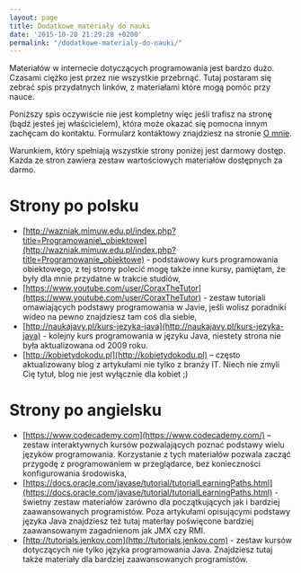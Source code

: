 ```yaml
---
layout: page
title: Dodatkowe materiały do nauki
date: '2015-10-20 21:29:28 +0200'
permalink: "/dodatkowe-materialy-do-nauki/"
---
```

Materiałów w internecie dotyczących programowania jest bardzo dużo. Czasami ciężko jest przez nie wszystkie przebrnąć. Tutaj postaram się zebrać spis przydatnych linków, z materiałami które mogą pomóc przy nauce.

Poniższy spis oczywiście nie jest kompletny więc jeśli trafisz na stronę (bądź jesteś jej właścicielem), która może okazać się pomocna innym zachęcam do kontaktu. Formularz kontaktowy znajdziesz na stronie [O mnie](http://www.samouczekprogramisty.pl/o-mnie/).

Warunkiem, który spełniają wszystkie strony poniżej jest darmowy dostęp. Każda ze stron zawiera zestaw wartościowych materiałów dostępnych za darmo.

# Strony po polsku

- [http://wazniak.mimuw.edu.pl/index.php?title=Programowanie\_obiektowe](http://wazniak.mimuw.edu.pl/index.php?title=Programowanie_obiektowe) - podstawowy kurs programowania obiektowego, z tej strony polecić mogę także inne kursy, pamiętam, że były dla mnie przydatne w trakcie studiów,
- [https://www.youtube.com/user/CoraxTheTutor](https://www.youtube.com/user/CoraxTheTutor) - zestaw tutoriali omawiających podstawy programowania w Javie, jeśli wolisz poradniki wideo na pewno znajdziesz tam coś dla siebie,
- [http://naukajavy.pl/kurs-jezyka-java](http://naukajavy.pl/kurs-jezyka-java) - kolejny kurs programowania w języku Java, niestety strona nie była aktualizowana od 2009 roku.
- [http://kobietydokodu.pl](http://kobietydokodu.pl) – często aktualizowany blog z artykułami nie tylko z branży IT. Niech nie zmyli Cię tytuł, blog nie jest wyłącznie dla kobiet ;)
  

# Strony po angielsku

- [https://www.codecademy.com](https://www.codecademy.com/) – zestaw interaktywnych kursów pozwalających poznać podstawy wielu języków programowania. Korzystanie z tych materiałów pozwala zacząć przygodę z programowaniem w przeglądarce, bez konieczności konfigurowania środowiska,
- [https://docs.oracle.com/javase/tutorial/tutorialLearningPaths.html](https://docs.oracle.com/javase/tutorial/tutorialLearningPaths.html) - świetny zestaw materiałów zarówno dla początkujących jak i bardziej zaawansowanych programistów. Poza artykułami opisującymi podstawy języka Java znajdziesz też tutaj materłay poświęcone bardziej zaawansowanym zagadnienom jak JMX czy RMI.
- [http://tutorials.jenkov.com](http://tutorials.jenkov.com) - zestaw kursów dotyczących nie tylko języka programowania Java. Znajdziesz tutaj także materiały dla bardziej zaawansowanych programistów.
  
